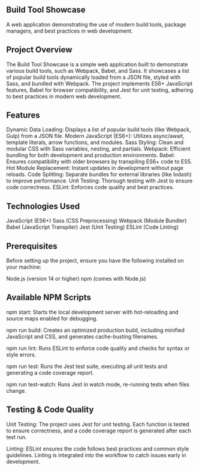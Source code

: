 
## Build Tool Showcase
A web application demonstrating the use of modern build tools, package managers, and best practices in web development.

## Project Overview

The Build Tool Showcase is a simple web application built to demonstrate various build tools, such as Webpack, Babel, and Sass. It showcases a list of popular build tools dynamically loaded from a JSON file, styled with Sass, and bundled with Webpack. The project implements ES6+ JavaScript features, Babel for browser compatibility, and Jest for unit testing, adhering to best practices in modern web development.

## Features 

Dynamic Data Loading: Displays a list of popular build tools (like Webpack, Gulp) from a JSON file.
Modern JavaScript (ES6+): Utilizes async/await, template literals, arrow functions, and modules.
Sass Styling: Clean and modular CSS with Sass variables, nesting, and partials.
Webpack: Efficient bundling for both development and production environments.
Babel: Ensures compatibility with older browsers by transpiling ES6+ code to ES5.
Hot Module Replacement: Instant updates in development without page reloads.
Code Splitting: Separate bundles for external libraries (like lodash) to improve performance.
Unit Testing: Thorough testing with Jest to ensure code correctness.
ESLint: Enforces code quality and best practices.

## Technologies Used

JavaScript (ES6+)
Sass (CSS Preprocessing)
Webpack (Module Bundler)
Babel (JavaScript Transpiler)
Jest (Unit Testing)
ESLint (Code Linting)

## Prerequisites

Before setting up the project, ensure you have the following installed on your machine:

Node.js (version 14 or higher)
npm (comes with Node.js)

## Available NPM Scripts

npm start: Starts the local development server with hot-reloading and source maps enabled for debugging.

npm run build: Creates an optimized production build, including minified JavaScript and CSS, and generates cache-busting filenames.

npm run lint: Runs ESLint to enforce code quality and checks for syntax or style errors.

npm run test: Runs the Jest test suite, executing all unit tests and generating a code coverage report.

npm run test-watch: Runs Jest in watch mode, re-running tests when files change.

## Testing & Code Quality

Unit Testing: The project uses Jest for unit testing. Each function is tested to ensure correctness, and a code coverage report is generated after each test run.

Linting: ESLint ensures the code follows best practices and common style guidelines. Linting is integrated into the workflow to catch issues early in development.